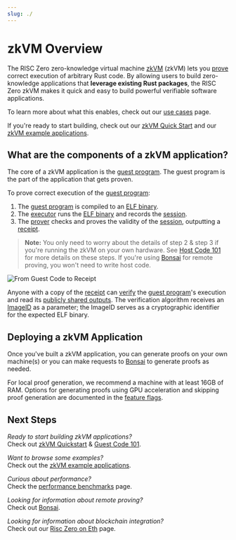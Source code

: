 ```yaml
---
slug: ./
---
```


# zkVM Overview

The RISC Zero zero-knowledge virtual machine [zkVM] (zkVM) lets you [prove]
correct execution of arbitrary Rust code. By allowing users to build
zero-knowledge applications that **leverage existing Rust packages**, the RISC
Zero zkVM makes it quick and easy to build powerful verifiable software
applications.

To learn more about what this enables, check out our [use cases] page.

If you're ready to start building, check out our [zkVM Quick Start][quickstart]
and our [zkVM example applications][examples].

## What are the components of a zkVM application?

The core of a zkVM application is the [guest program].
The guest program is the part of the application that gets proven.

To prove correct execution of the [guest program]:

1. The [guest program] is compiled to an [ELF binary]. <br />
2. The [executor] runs the [ELF binary] and records the [session].
3. The [prover] checks and proves the validity of the [session], outputting a
   [receipt].

> **Note:** You only need to worry about the details of step 2 & step 3 if
> you're running the zkVM on your own hardware. See [Host Code 101][host program] for more details on these steps. If you're using [Bonsai] for remote
> proving, you won't need to write host code.

![From Guest Code to Receipt](/diagrams/from-rust-to-receipt.png)

Anyone with a copy of the [receipt] can [verify] the [guest program]'s execution
and read its [publicly shared outputs][journal]. The verification algorithm
receives an [ImageID] as a parameter; the ImageID serves as a cryptographic
identifier for the expected ELF binary.

## Deploying a zkVM Application

Once you've built a zkVM application, you can generate proofs on your own
machine(s) or you can make requests to [Bonsai] to generate proofs as needed.

For local proof generation, we recommend a machine with at least 16GB of RAM.
Options for generating proofs using GPU acceleration and skipping proof
generation are documented in the [feature flags].

## Next Steps

_Ready to start building zkVM applications?_ <br />
Check out [zkVM Quickstart][quickstart] & [Guest Code 101][guest program].

_Want to browse some examples?_ <br />
Check out the [zkVM example applications][examples].

_Curious about performance?_ <br />
Check the [performance benchmarks][benchmarks] page.

_Looking for information about remote proving?_ <br />
Check out [Bonsai].

_Looking for information about blockchain integration?_ <br />
Check out our [Risc Zero on Eth] page.

[benchmarks]: ./benchmarks.md
[Bonsai]: ../generating-proofs/remote-proving.md
[Risc Zero on Eth]: ../blockchain-integration/risc-zero-on-eth.md
[ELF binary]: /terminology#elf-binary
[examples]: ./examples.md
[executor]: /terminology#executor
[feature flags]: https://github.com/risc0/risc0#feature-flags
[guest program]: ./guest-code-101.md
[host program]: ./host-code-101.md
[imageID]: /terminology#image-id
[journal]: /terminology#journal
[prove]: /terminology#validity-proof
[prover]: /terminology#prover
[quickstart]: ./quickstart.md
[receipt]: ./receipts.md
[session]: /terminology#session
[use cases]: ../use-cases.md
[verify]: /terminology#verify
[zkVM]: /terminology#zero-knowledge-virtual-machine-zkvm
